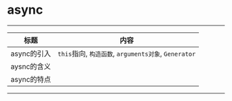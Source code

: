 # async

------

| 标题 | 内容 |
| --- | --- |
| async的引入 | `this`指向, `构造函数`, `arguments对象`,  `Generator` |
| aysnc的含义 |  |
| async的特点 | |


------




